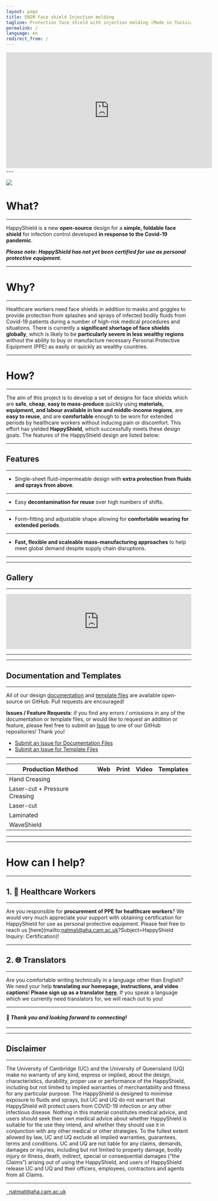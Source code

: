 ```yaml
---
layout: page
title: ENIM Face shield Injection molding 
tagline: Protection face shield with injection molding (Made in Tunisia)
permalink: /
language: en
redirect_from: /
---
```


<iframe width="560" height="315" src="https://www.youtube.com/embed/ZA-y-18QV-U" frameborder="0" allow="accelerometer; autoplay; encrypted-media; gyroscope; picture-in-picture" allowfullscreen></iframe>
---

![](../../master/Media/3.jpg)


# What? 

---

HappyShield is a new **open-source** design for a **simple, foldable face shield** for infection control developed **in response to the Covid-19 pandemic**. 

**_Please note: HappyShield has not yet been certified for use as personal protective equipment._**

---

# Why?

---

Healthcare workers need face shields in addition to masks and goggles to provide protection from splashes and sprays of infected bodily fluids from Covid-19 patients during a number of high-risk medical procedures and situations. There is currently a **significant shortage of face shields globally**, which is likely to be **particularly severe in less wealthy regions** without the ability to buy or manufacture necessary Personal Protective Equipment (PPE) as easily or quickly as wealthy countries. 

---

# How? 

---

The aim of this project is to develop a set of designs for face shields which are **safe**, **cheap**, **easy to mass-produce** quickly using **materials, equipment, and labour available in low and middle-income regions**, are **easy to reuse**, and are **comfortable** enough to be worn for extended periods by healthcare workers without inducing pain or discomfort. This effort has yielded **HappyShield**, which successfully meets these design goals. The features of the HappyShield design are listed below:

---

## Features

---

* Single-sheet fluid-impermeable design with **extra protection from fluids and sprays from above**.   

---

* Easy **decontamination for reuse** over high numbers of shifts.   

---

* Form-fitting and adjustable shape allowing for **comfortable wearing for extended periods**.   

---

* **Fast, flexible and scaleable mass-manufacturing approaches** to help meet global demand despite supply chain disruptions.  

---
---

## Gallery

---

<script src="https://snapwidget.com/js/snapwidget.js"></script>
<iframe src="https://snapwidget.com/embed/810063" class="snapwidget-widget" allowtransparency="true" frameborder="0" scrolling="no" style="border:none; overflow:hidden;  width:100%; "></iframe>

---
---

## Documentation and Templates

---

All of our design [documentation](https://github.com/HappyShield/happyshield.github.io) and [template files](https://github.com/HappyShield/HappyShield) are available open-source on GitHub. Pull requests are encouraged!

**Issues / Feature Requests**: if you find any errors / omissions in any of the documentation or template files, or would like to request an addition or feature, please feel free to submit an [Issue](https://help.github.com/en/github/managing-your-work-on-github/creating-an-issue) to one of our GitHub repositories! Thank you!

* [Submit an Issue for Documentation Files](https://github.com/HappyShield/happyshield.github.io/issues)    
* [Submit an Issue for Template Files](https://github.com/HappyShield/HappyShield/issues)  


---

| Production Method                     | Web                                                                                                                    | Print | Video | Templates |
|---------------------------------------|------------------------------------------------------------------------------------------------------------------------|-------|-------|-----------|
| Hand Creasing                         | [<i class="em em-iphone" aria-role="presentation" aria-label="MOBILE PHONE"></i>](../hand-creasing/{{page.language}}/)       |  [<i class="em em-page_facing_up" aria-role="presentation" aria-label="PAGE FACING UP"></i>](./Instructions/HandCreasing/Assets/Output/InstructionsPDF/Instructions.pdf)  |    [<i class="em em-video_camera" aria-role="presentation" aria-label="VIDEO CAMERA"></i>](https://youtu.be/8RvlrtrebBE) |       [<i class="em em-triangular_ruler" aria-role="presentation" aria-label="TRIANGULAR RULER"></i>](https://github.com/HappyShield/HappyShield/tree/master/Templates/HandCreasing)    |
| Laser-cut + Pressure Creasing         | [<i class="em em-iphone" aria-role="presentation" aria-label="MOBILE PHONE"></i>](../pressure-creasing/{{page.language}}/)   | [<i class="em em-page_facing_up" aria-role="presentation" aria-label="PAGE FACING UP"></i>](./Instructions/LaserCutAndPressureCreasing/Assets/Output/InstructionsPDF/Instructions.pdf) |   [<i class="em em-video_camera" aria-role="presentation" aria-label="VIDEO CAMERA"></i>](https://youtu.be/IPKiPi-Tne8)    |         [<i class="em em-triangular_ruler" aria-role="presentation" aria-label="TRIANGULAR RULER"></i>](https://github.com/HappyShield/HappyShield/tree/master/Templates/LaserCutAndPressureCreasing)  |
| Laser-cut                             | [<i class="em em-iphone" aria-role="presentation" aria-label="MOBILE PHONE"></i>](../laser-cut/{{page.language}}/)           |  [<i class="em em-page_facing_up" aria-role="presentation" aria-label="PAGE FACING UP"></i>](./Instructions/LaserCut/Assets/Output/InstructionsPDF/Instructions.pdf) |       |        [<i class="em em-triangular_ruler" aria-role="presentation" aria-label="TRIANGULAR RULER"></i>](https://github.com/HappyShield/HappyShield/tree/master/Templates/LaserCut)   |
| Laminated                             |                                                                                                                        |       |   [<i class="em em-video_camera" aria-role="presentation" aria-label="VIDEO CAMERA"></i>](https://youtu.be/yBTCImOzLss)    |           |
| WaveShield                            | [<i class="em em-iphone" aria-role="presentation" aria-label="MOBILE PHONE"></i>](../wave-shield/{{page.language}}/)     |   [<i class="em em-page_facing_up" aria-role="presentation" aria-label="PAGE FACING UP"></i>](./Instructions/WaveShield/Assets/Output/InstructionsPDF/Instructions.pdf)    |   [<i class="em em-video_camera" aria-role="presentation" aria-label="VIDEO CAMERA"></i>](https://youtu.be/9PSss8W73v0)    |         [<i class="em em-triangular_ruler" aria-role="presentation" aria-label="TRIANGULAR RULER"></i>](https://github.com/HappyShield/HappyShield/tree/master/Templates/Waveshield)  |

---

---

# How can I help?

---

## 1. 🏥 Healthcare Workers

---

Are you responsible for **procurement of PPE for healthcare workers**? We would very much appreciate your support with obtaining certification for HappyShield for use as personal protective equipment. Please feel free to reach us [here](mailto:natmat@aha.cam.ac.uk?Subject=HappyShield Inquiry: Certification)!

---

## 2. 🌐 Translators

---

Are you comfortable writing technically in a language other than English? We need your help **translating our homepage, instructions, and video captions**! **Please sign up as a translator [here](https://forms.gle/9vHc2FbVvhA7nnZM7)**. If you speak a language which we currently need translators for, we will reach out to you! 

---

#### 🙏 **_Thank you and looking forward to connecting!_**

---
---

## Disclaimer

---

The University of Cambridge (UC) and the University of Queensland (UQ) make no warranty of any kind, express or implied, about the design, characteristics, durability, proper use or performance of the HappyShield, including but not limited to implied warranties of merchantability and fitness for any particular purpose. The HappyShield is designed to minimise exposure to fluids and sprays, but UC and UQ do not warrant that HappyShield will protect users from COVID-19 infection or any other infectious disease. Nothing in this material constitutes medical advice, and users should seek their own medical advice about whether HappyShield is suitable for the use they intend, and whether they should use it in conjunction with any other medical or other strategies. To the fullest extent allowed by law, UC and UQ exclude all implied warranties, guarantees, terms and conditions. UC and UQ are not liable for any claims, demands, damages or injuries, including but not limited to property damage, bodily injury or illness, death, indirect, special or consequential damages (“the Claims”) arising out of using the HappyShield, and users of HappyShield release UC and UQ and their officers, employees, contractors and agents from all Claims.

 

---

<script src="https://kit.fontawesome.com/688367e949.js" crossorigin="anonymous"></script>
<div class="socialMediaIconsFooter">
        <a href = "https://twitter.com/happy_PPE">
            <i class="fab fa-twitter" style="font-size:24px; color:black; display: inline-block;"></i> 
        </a>
        <a href ="https://www.instagram.com/happyppe/">
            <i class="fab fa-instagram" style="font-size:24px; color:black; display: inline-block;"></i>
        </a>  
        <a href="mailto:natmat@aha.cam.ac.uk?Subject=HappyShield Inquiry">  natmat@aha.cam.ac.uk</a>
</div>
